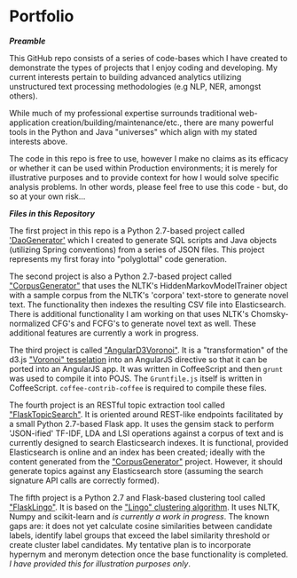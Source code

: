 # Portfolio

***Preamble***

This GitHub repo consists of a series of code-bases which I have created to demonstrate the types of projects that I enjoy coding and developing. My current interests pertain to building advanced analytics utilizing unstructured text processing methodologies (e.g NLP, NER, amongst others).

While much of my professional expertise surrounds traditional web-application creation/building/maintenance/etc., there are many powerful tools in the Python and Java "universes" which align with my stated interests above.

The code in this repo is free to use, however I make no claims as its efficacy or whether it can be used within Production environments; it is merely for illustrative purposes and to provide context for how I would solve specific analysis problems. In other words, please feel free to use this code - but, do so at your own risk...

***Files in this Repository***

The first project in this repo is a Python 2.7-based project called ['DaoGenerator'](https://github.com/jbgage/Portfolio/tree/master/DaoGenerator) which I created to generate SQL scripts and Java objects (utilizing Spring conventions) from a series of JSON files. This project represents my first foray into "polyglottal" code generation.

The second project is also a Python 2.7-based project called ["CorpusGenerator"](https://github.com/jbgage/Portfolio/tree/master/CorpusGenerator) that uses the NLTK's HiddenMarkovModelTrainer object with a sample corpus from the NLTK's 'corpora' text-store to generate novel text. The functionality then indexes the resulting CSV file into Elasticsearch. There is additional functionality I am working on that uses NLTK's Chomsky-normalized CFG's and FCFG's to generate novel text as well. These additional features are currently a work in progress.

The third project is called ["AngularD3Voronoi"](https://github.com/jbgage/Portfolio/tree/master/AngularD3Voronoi). It is a "transformation" of the d3.js ["Voronoi" tesselation](https://github.com/mbostock/d3/wiki/Voronoi-Geom) into an AngularJS directive so that it can be ported into an AngularJS app. It was written in CoffeeScript and then `grunt` was used to compile it into POJS. The `Gruntfile.js` itself is written in CoffeeScript. `coffee-contrib-coffee` is required to compile these files.

The fourth project is an RESTful topic extraction tool called ["FlaskTopicSearch"](https://github.com/jbgage/Portfolio/tree/master/FlaskTopicSearch). It is oriented around REST-like endpoints facilitated by a small Python 2.7-based Flask app. It uses the gensim stack to perform 'JSON-ified' TF-IDF, LDA and LSI operations against a corpus of text and is currently designed to search Elasticsearch indexes. It is functional, provided Elasticsearch is online and an index has been created; ideally with the content generated from the ["CorpusGenerator"](https://github.com/jbgage/Portfolio/tree/master/CorpusGenerator) project. However, it should generate topics against any Elasticsearch store (assuming the search signature API calls are correctly formed).

The fifth project is a Python 2.7 and Flask-based clustering tool called ["FlaskLingo"](https://github.com/jbgage/Portfolio/tree/master/FlaskLingo). It is based on the ["Lingo" clustering algorithm](http://citeseerx.ist.psu.edu/viewdoc/download?doi=10.1.1.9.5370&rep=rep1&type=pdf). It uses NLTK, Numpy and scikit-learn and *is currently a work in progress*. The known gaps are: it does not yet calculate cosine similarities between candidate labels, identify label groups that exceed the label similarity threshold or create cluster label candidates. My tentative plan is to incorporate hypernym and meronym detection once the base functionality is completed. *I have provided this for illustration purposes only*.
